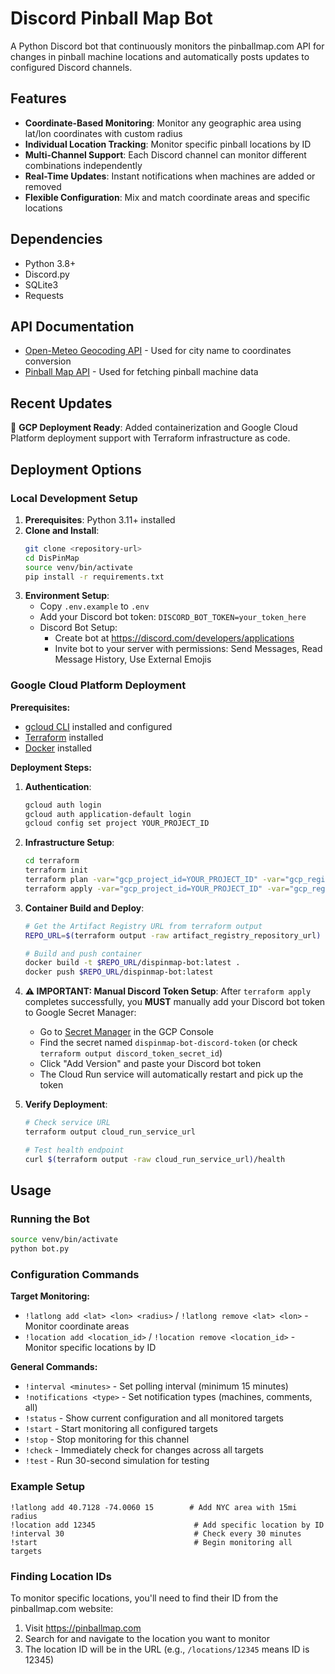 # Discord Pinball Map Bot

A Python Discord bot that continuously monitors the pinballmap.com API for changes in pinball machine locations and automatically posts updates to configured Discord channels.

## Features
- **Coordinate-Based Monitoring**: Monitor any geographic area using lat/lon coordinates with custom radius
- **Individual Location Tracking**: Monitor specific pinball locations by ID
- **Multi-Channel Support**: Each Discord channel can monitor different combinations independently
- **Real-Time Updates**: Instant notifications when machines are added or removed
- **Flexible Configuration**: Mix and match coordinate areas and specific locations

## Dependencies

- Python 3.8+
- Discord.py
- SQLite3
- Requests

## API Documentation

- [Open-Meteo Geocoding API](https://open-meteo.com/en/docs/geocoding-api) - Used for city name to coordinates conversion
- [Pinball Map API](https://pinballmap.com/api/v1/docs) - Used for fetching pinball machine data

## Recent Updates
🚀 **GCP Deployment Ready**: Added containerization and Google Cloud Platform deployment support with Terraform infrastructure as code.

## Deployment Options

### Local Development Setup
1. **Prerequisites**: Python 3.11+ installed
2. **Clone and Install**:
   ```bash
   git clone <repository-url>
   cd DisPinMap
   source venv/bin/activate
   pip install -r requirements.txt
   ```
3. **Environment Setup**:
   - Copy `.env.example` to `.env`
   - Add your Discord bot token: `DISCORD_BOT_TOKEN=your_token_here`
   - Discord Bot Setup:
     - Create bot at https://discord.com/developers/applications
     - Invite bot to your server with permissions: Send Messages, Read Message History, Use External Emojis

### Google Cloud Platform Deployment

**Prerequisites:**
- [gcloud CLI](https://cloud.google.com/sdk/docs/install) installed and configured
- [Terraform](https://www.terraform.io/downloads) installed
- [Docker](https://docs.docker.com/get-docker/) installed

**Deployment Steps:**

1. **Authentication**:
   ```bash
   gcloud auth login
   gcloud auth application-default login
   gcloud config set project YOUR_PROJECT_ID
   ```

2. **Infrastructure Setup**:
   ```bash
   cd terraform
   terraform init
   terraform plan -var="gcp_project_id=YOUR_PROJECT_ID" -var="gcp_region=us-central1"
   terraform apply -var="gcp_project_id=YOUR_PROJECT_ID" -var="gcp_region=us-central1"
   ```

3. **Container Build and Deploy**:
   ```bash
   # Get the Artifact Registry URL from terraform output
   REPO_URL=$(terraform output -raw artifact_registry_repository_url)

   # Build and push container
   docker build -t $REPO_URL/dispinmap-bot:latest .
   docker push $REPO_URL/dispinmap-bot:latest
   ```

4. **⚠️ IMPORTANT: Manual Discord Token Setup**:
   After `terraform apply` completes successfully, you **MUST** manually add your Discord bot token to Google Secret Manager:

   - Go to [Secret Manager](https://console.cloud.google.com/security/secret-manager) in the GCP Console
   - Find the secret named `dispinmap-bot-discord-token` (or check `terraform output discord_token_secret_id`)
   - Click "Add Version" and paste your Discord bot token
   - The Cloud Run service will automatically restart and pick up the token

5. **Verify Deployment**:
   ```bash
   # Check service URL
   terraform output cloud_run_service_url

   # Test health endpoint
   curl $(terraform output -raw cloud_run_service_url)/health
   ```

## Usage

### Running the Bot
```bash
source venv/bin/activate
python bot.py
```

### Configuration Commands

**Target Monitoring:**
- `!latlong add <lat> <lon> <radius>` / `!latlong remove <lat> <lon>` - Monitor coordinate areas
- `!location add <location_id>` / `!location remove <location_id>` - Monitor specific locations by ID

**General Commands:**
- `!interval <minutes>` - Set polling interval (minimum 15 minutes)
- `!notifications <type>` - Set notification types (machines, comments, all)
- `!status` - Show current configuration and all monitored targets
- `!start` - Start monitoring all configured targets
- `!stop` - Stop monitoring for this channel
- `!check` - Immediately check for changes across all targets
- `!test` - Run 30-second simulation for testing

### Example Setup
```
!latlong add 40.7128 -74.0060 15        # Add NYC area with 15mi radius
!location add 12345                      # Add specific location by ID
!interval 30                             # Check every 30 minutes
!start                                   # Begin monitoring all targets
```

### Finding Location IDs
To monitor specific locations, you'll need to find their ID from the pinballmap.com website:
1. Visit https://pinballmap.com
2. Search for and navigate to the location you want to monitor
3. The location ID will be in the URL (e.g., `/locations/12345` means ID is 12345)
